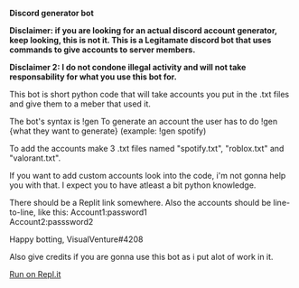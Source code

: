 **Discord generator bot**

**Disclaimer: if you are looking for an actual discord account generator, keep looking, this is not it. This is a Legitamate discord bot that uses commands to give accounts to server members.**

**Disclaimer 2: I do not condone illegal activity and will not take responsability for what you use this bot for.**

This bot is short python code that will take accounts you put in the .txt files and give them to a meber that used it.

The bot's syntax is !gen
To generate an account the user has to do !gen {what they want to generate} (example: !gen spotify)

To add the accounts make 3 .txt files named "spotify.txt", "roblox.txt" and "valorant.txt".

If you want to add custom accounts look into the code, i'm not gonna help you with that. 
I expect you to have atleast a bit python knowledge.

There should be a Replit link somewhere.
Also the accounts should be line-to-line, like this:
Account1:password1            
Account2:passsword2

Happy botting, VisualVenture#4208

Also give credits if you are gonna use this bot as i put alot of work in it.

[Run on Repl.it](https://replit.com/@CiphersDen/Discord-Genrator-Bot-by-VisualVenture4208?v=1)
